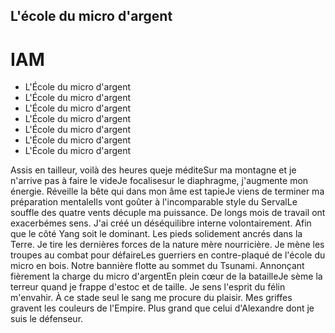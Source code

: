 ## L'école du micro d'argent
# IAM

- L'École du micro d'argent
- L'École du micro d'argent
- L'École du micro d'argent
- L'École du micro d'argent
- L'École du micro d'argent
- L'École du micro d'argent
- L'École du micro d'argent


Assis en tailleur, voilà des heures queje méditeSur ma montagne et je n'arrive pas à faire le videJe focalisesur le diaphragme, j'augmente mon énergie.
Réveille la bête qui dans mon âme est tapieJe viens de terminer ma préparation mentaleIls vont goûter à l'incomparable style du ServalLe souffle des quatre vents décuple ma puissance.
De longs mois de travail ont exacerbémes sens.
J'ai créé un déséquilibre interne volontairement.
Afin que le côté Yang soit le dominant.
Les pieds solidement ancrés dans la Terre.
Je tire les dernières forces de la nature mère nourricière.
Je mène les troupes au combat pour défaireLes guerriers en contre-plaqué de l'école du micro en bois.
Notre bannière flotte au sommet du Tsunami.
Annonçant fièrement la charge du micro d'argentEn plein cœur de la batailleJe sème la terreur quand je frappe d'estoc et de taille.
Je sens l'esprit du félin m'envahir.
À ce stade seul le sang me procure du plaisir.
Mes griffes gravent les couleurs de l'Empire.
Plus grand que celui d'Alexandre dont je suis le défenseur.